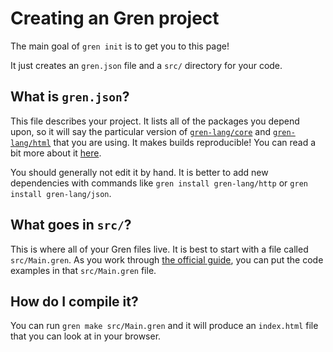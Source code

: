 # Creating an Gren project

The main goal of `gren init` is to get you to this page!

It just creates an `gren.json` file and a `src/` directory for your code.


## What is `gren.json`?

This file describes your project. It lists all of the packages you depend upon, so it will say the particular version of [`gren-lang/core`](https://packages.gren-lang.org/packages/gren-lang/core/latest/) and [`gren-lang/html`](https://packages.gren-lang.org/packages/gren-lang/html/latest/) that you are using. It makes builds reproducible! You can read a bit more about it [here](https://github.com/gren-lang/compiler/blob/master/docs/gren.json/application.md).

You should generally not edit it by hand. It is better to add new dependencies with commands like `gren install gren-lang/http` or `gren install gren-lang/json`.


## What goes in `src/`?

This is where all of your Gren files live. It is best to start with a file called `src/Main.gren`. As you work through [the official guide](https://gren-lang.org/learn), you can put the code examples in that `src/Main.gren` file.


## How do I compile it?

You can run `gren make src/Main.gren` and it will produce an `index.html` file that you can look at in your browser.
